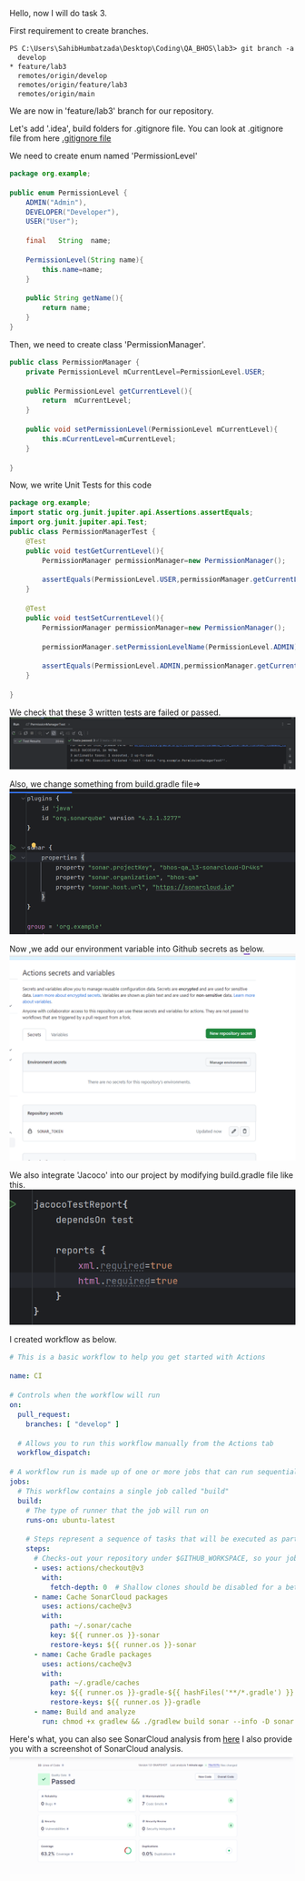 Hello, now I will do task 3.

First requirement to create branches.
```ecma script level 4
PS C:\Users\SahibHumbatzada\Desktop\Coding\QA_BHOS\lab3> git branch -a
  develop
* feature/lab3
  remotes/origin/develop
  remotes/origin/feature/lab3
  remotes/origin/main

```

We are now in 'feature/lab3' branch for our repository.

Let's add '.idea', build folders for .gitignore file.
You can look at .gitignore file from here [.gitignore file](.gitignore)

We need to create enum named 'PermissionLevel'
```java
package org.example;

public enum PermissionLevel {
    ADMIN("Admin"),
    DEVELOPER("Developer"),
    USER("User");

    final   String  name;

    PermissionLevel(String name){
        this.name=name;
    }

    public String getName(){
        return name;
    }
}

```

Then, we need to create class 'PermissionManager'.
```java
public class PermissionManager {
    private PermissionLevel mCurrentLevel=PermissionLevel.USER;

    public PermissionLevel getCurrentLevel(){
        return  mCurrentLevel;
    }

    public void setPermissionLevel(PermissionLevel mCurrentLevel){
        this.mCurrentLevel=mCurrentLevel;
    }
    
}
```

Now, we write Unit Tests for this code
```java
package org.example;
import static org.junit.jupiter.api.Assertions.assertEquals;
import org.junit.jupiter.api.Test;
public class PermissionManagerTest {
    @Test
    public void testGetCurrentLevel(){
        PermissionManager permissionManager=new PermissionManager();

        assertEquals(PermissionLevel.USER,permissionManager.getCurrentLevel());
    }

    @Test
    public void testSetCurrentLevel(){
        PermissionManager permissionManager=new PermissionManager();

        permissionManager.setPermissionLevelName(PermissionLevel.ADMIN);

        assertEquals(PermissionLevel.ADMIN,permissionManager.getCurrentLevel());
    }
    
}
```

We check that these 3 written tests are failed or passed.
![Test](image/img.png)



Also, we change something from build.gradle file=>
![img_1.png](image/img2.png)

Now ,we add our environment variable into Github secrets as below.
![img.png](image/img1.png)

We also integrate 'Jacoco' into our project by modifying build.gradle file like this.
![img_3.png](image/img3.png)

I created workflow as below.
```yaml
# This is a basic workflow to help you get started with Actions

name: CI

# Controls when the workflow will run
on:
  pull_request:
    branches: [ "develop" ]

  # Allows you to run this workflow manually from the Actions tab
  workflow_dispatch:

# A workflow run is made up of one or more jobs that can run sequentially or in parallel
jobs:
  # This workflow contains a single job called "build"
  build:
    # The type of runner that the job will run on
    runs-on: ubuntu-latest

    # Steps represent a sequence of tasks that will be executed as part of the job
    steps:
      # Checks-out your repository under $GITHUB_WORKSPACE, so your job can access it
      - uses: actions/checkout@v3
        with:
          fetch-depth: 0  # Shallow clones should be disabled for a better relevancy of analysis
      - name: Cache SonarCloud packages
        uses: actions/cache@v3
        with:
          path: ~/.sonar/cache
          key: ${{ runner.os }}-sonar
          restore-keys: ${{ runner.os }}-sonar
      - name: Cache Gradle packages
        uses: actions/cache@v3
        with:
          path: ~/.gradle/caches
          key: ${{ runner.os }}-gradle-${{ hashFiles('**/*.gradle') }}
          restore-keys: ${{ runner.os }}-gradle
      - name: Build and analyze
        run: chmod +x gradlew && ./gradlew build sonar --info -D sonar.quality-gate.wait=true
```

Here's what, you can also see SonarCloud analysis from [here](https://sonarcloud.io/summary/overall?id=bhos-qa_l3-sonarcloud-Dr4ks)
I also provide you with a screenshot of SonarCloud analysis.
![img.png](image/img4.png)